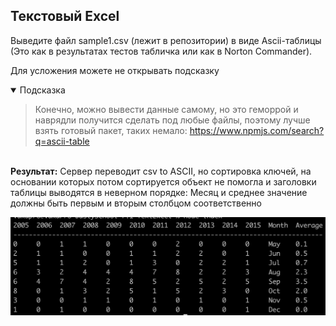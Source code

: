 ## Текстовый Excel

Выведите файл sample1.csv (лежит в репозитории) в виде Ascii-таблицы (Это как в результатах тестов табличка или как в Norton Commander).

Для усложения можете не открывать подсказку

<details open>
<summary>Подсказка</summary>

  > Конечно, можно вывести данные самому, но это геморрой и наврядли получится сделать под любые файлы, поэтому лучше взять готовый пакет, таких немало: https://www.npmjs.com/search?q=ascii-table
</details>

\
**Результат:** Сервер переводит csv to ASCII, но сортировка ключей, на основании которых потом сортируется объект не помогла и заголовки таблицы выводятся в неверном порядке: Месяц и среднее значение должны быть первым и вторым столбцом соответственно

![Результат](image.png)
